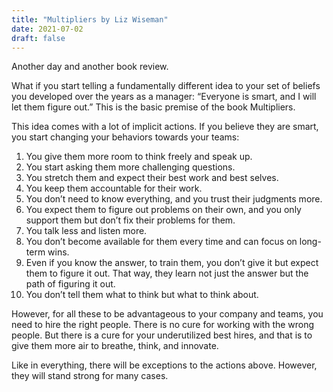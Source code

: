 ```yaml
---
title: "Multipliers by Liz Wiseman"
date: 2021-07-02
draft: false
---
```


Another day and another book review.

What if you start telling a fundamentally different idea to your set of beliefs you developed over the years as a manager: “Everyone is smart, and I will let them figure out.” This is the basic premise of the book Multipliers.

This idea comes with a lot of implicit actions. If you believe they are smart, you start changing your behaviors towards your teams:
1. You give them more room to think freely and speak up.
2. You start asking them more challenging questions.
3. You stretch them and expect their best work and best selves.
4. You keep them accountable for their work.
5. You don’t need to know everything, and you trust their judgments more.
6. You expect them to figure out problems on their own, and you only support them but don’t fix their problems for them.
7. You talk less and listen more.
8. You don’t become available for them every time and can focus on long-term wins.
9. Even if you know the answer, to train them, you don’t give it but expect them to figure it out. That way, they learn not just the answer but the path of figuring it out.
10. You don’t tell them what to think but what to think about.

However, for all these to be advantageous to your company and teams, you need to hire the right people. There is no cure for working with the wrong people. But there is a cure for your underutilized best hires, and that is to give them more air to breathe, think, and innovate.

Like in everything, there will be exceptions to the actions above. However, they will stand strong for many cases.